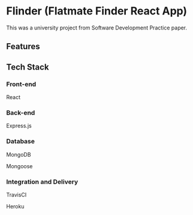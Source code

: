 # Flinder (Flatmate Finder React App)

This was a university project from Software Development Practice paper. 

## Features

## Tech Stack

### Front-end

React

### Back-end

Express.js

### Database

MongoDB

Mongoose

### Integration and Delivery

TravisCI

Heroku